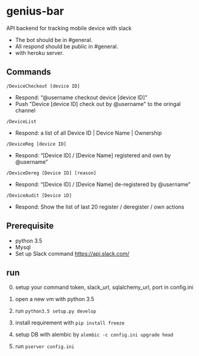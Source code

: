 # genius-bar
API backend for tracking mobile device with slack

- The bot should be in #general.
- All respond should be public in #general.
- with heroku server.

Commands
--

`/DeviceCheckout [device ID]`

- Respond: “@username checkout device [device ID]”
- Push "Device [device ID] check out by @username" to the oringal channel

`/DeviceList`

- Respond: a list of all Device ID | Device Name | Ownership

`/DeviceReg [device ID]`

- Respond: “[Device ID] / [Device Name] registered and own by @username”

`/DeviceDereg [Device ID] [reason]`

- Respond: “[Device ID] / [Device Name] de-registered by @username”

`/DeviceAudit [Device iD]`

- Respond: Show the list of last 20 register / deregister / own actions

Prerequisite
--
- python 3.5
- Mysql
- Set up Slack command   https://api.slack.com/

run
--

0. setup your command token, slack_url, sqlalchemy_url, port in config.ini

1. open a new vm with python 3.5

2. run `python3.5 setup.py develop`

3. install requirement  with `pip install freeze`

4. setup DB with alembic by `alembic -c config.ini upgrade head` 

5. run `pserver config.ini` 